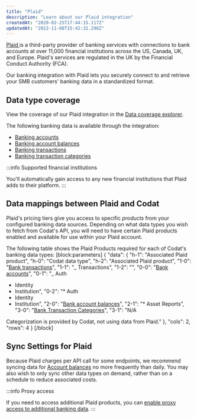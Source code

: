 ```yaml
---
title: "Plaid"
description: "Learn about our Plaid integration"
createdAt: "2020-02-25T17:44:15.117Z"
updatedAt: "2022-11-08T15:42:31.296Z"
---
```


<a class="external" href="https://plaid.com/" target="_blank">
  Plaid
</a> is a third-party provider of banking services with connections to bank accounts
at over 11,000 financial institutions across the US, Canada, UK, and Europe. Plaid's
services are regulated in the UK by the Financial Conduct Authority (FCA).

Our banking integration with Plaid lets you securely connect to and retrieve your SMB customers' banking data in a standardized format.

## Data type coverage

View the coverage of our Plaid integration in the <a className="external" href="https://knowledge.codat.io/supported-features/banking?view=tab-by-integration&integrationKey=suuo" target="_blank">Data coverage explorer</a>.

The following banking data is available through the integration:

- [Banking accounts](https://docs.codat.io/docs/datamodel-banking-banking-accounts)
- [Banking account balances](https://docs.codat.io/docs/datamodel-banking-banking-account-balances)
- [Banking transactions](https://docs.codat.io/docs/datamodel-banking-banking-transactions)
- [Banking transaction categories](https://docs.codat.io/docs/datamodel-banking-banking-transaction-categories)

:::info Supported financial institutions

You'll automatically gain access to any new financial institutions that Plaid adds to their platform.
:::

## Data mappings between Plaid and Codat

Plaid's pricing tiers give you access to specific _products_ from your configured banking data sources. Depending on what data types you wish to fetch from Codat's API, you will need to have certain Plaid products enabled and available for use within your Plaid account.

The following table shows the Plaid Products required for each of Codat's banking data types:
[block:parameters]
{
"data": {
"h-1": "Associated Plaid product",
"h-0": "Codat data type",
"h-2": "Associated Plaid product",
"1-0": "[Bank transactions](https://docs.codat.io/docs/datamodel-banking-banking-transactions)",
"1-1": "_ Transactions",
"1-2": "",
"0-0": "[Bank accounts](https://docs.codat.io/docs/data-model-banking-banking-accounts)",
"0-1": "_ Auth

- Identity
- Institution",
  "0-2": "\* Auth
- Identity
- Institution",
  "2-0": "[Bank account balances](https://docs.codat.io/docs/datamodel-banking-banking-account-balances)",
  "2-1": "\* Asset Reports",
  "3-0": "[Bank Transaction Categories](https://docs.codat.io/docs/datamodel-banking-banking-transaction-categories)",
  "3-1": "N/A

Categorization is provided by Codat, not using data from Plaid."
},
"cols": 2,
"rows": 4
}
[/block]

## Sync Settings for Plaid

Because Plaid charges per API call for some endpoints, we recommend syncing data for [Account balances](https://docs.codat.io/docs/data-model-banking-banking-account-balances) no more frequently than daily. You may also wish to only sync other data types on demand, rather than on a schedule to reduce associated costs.

:::info Proxy access

If you need to access additional Plaid products, you can [enable proxy access to additional banking data](https://docs.codat.io/docs/proxy-access-banking-data).
:::
